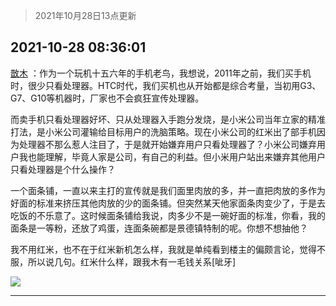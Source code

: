 > 2021年10月28日13点更新
<link rel="stylesheet" href="https://cdn.jsdelivr.net/gh/taotie6/sampleJSON@main/css/photo_show.css">
<meta name="referrer" content="no-referrer" />


 ## 2021-10-28 08:36:01 

 [㪚木](https://www.coolapk.com/feed/31007694?shareKey=ZTdhNWU2YjQzYmJlNjE3YTJkYTc~) ：作为一个玩机十五六年的手机老鸟，我想说，2011年之前，我们买手机时，很少只看处理器。HTC时代，我们买机也从开始都是综合考量，当初用G3、G7、G10等机器时，厂家也不会疯狂宣传处理器。

而卖手机只看处理器好坏、只从处理器入手跑分发烧，是小米公司当年立家的精准打法<!--break-->，是小米公司灌输给目标用户的洗脑策略。现在小米公司的红米出了部手机因为处理器不那么惹人注目了，于是就开始嫌弃用户只看处理器了？小米公司嫌弃用户我也能理解，毕竟人家是公司，有自己的利益。但小米用户站出来嫌弃其他用户只看处理器是个什么操作？

一个面条铺，一直以来主打的宣传就是我们面里肉放的多，并一直把肉放的多作为好面的标准来挤压其他肉放的少的面条铺。但突然某天他家面条肉变少了，于是去吃饭的不乐意了。这时候面条铺给我说，肉多少不是一碗好面的标准，你看，我的面条是一等粉，还放了鸡蛋，连面条碗都是景德镇特制的呢。你想不想抽他？

我不用红米，也不在于红米新机怎么样，我就是单纯看到楼主的偏颇言论，觉得不服，所以说几句。红米什么样，跟我木有一毛钱关系[呲牙] 

<div class="album">
<img class="img-item" src="http://image.coolapk.com/feed/2021/0604/09/3142203_cc75c90b_1482_4911@300x300.gif" />
</div>

 ------- 

